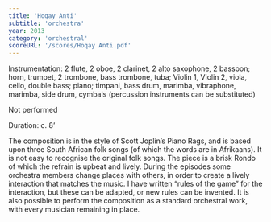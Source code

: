 ```yaml
---
title: 'Hoqay Anti'
subtitle: 'orchestra'
year: 2013
category: 'orchestral'
scoreURL: '/scores/Hoqay Anti.pdf'
---
```


Instrumentation: 2 flute, 2 oboe, 2 clarinet, 2 alto saxophone, 2 bassoon; horn, trumpet, 2 trombone,
bass trombone, tuba; Violin 1, Violin 2, viola, cello, double bass; piano; timpani, bass drum, marimba,
vibraphone, marimba, side drum, cymbals (percussion instruments can be substituted)

Not performed

Duration: c. 8’

The composition is in the style of Scott Joplin’s Piano Rags, and is based upon three South African
folk songs (of which the words are in Afrikaans). It is not easy to recognise the original folk songs.
The piece is a brisk Rondo of which the refrain is upbeat and lively. During the episodes some
orchestra members change places with others, in order to create a lively interaction that matches the
music. I have written “rules of the game” for the interaction, but these can be adapted, or new rules
can be invented. It is also possible to perform the composition as a standard orchestral work, with
every musician remaining in place.

